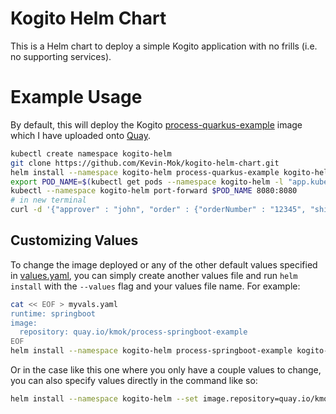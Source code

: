 # Kogito Helm Chart
This is a Helm chart to deploy a simple Kogito application 
with no frills (i.e. no supporting services).

# Example Usage
By default, this will deploy the Kogito [process-quarkus-example](https://github.com/kiegroup/kogito-examples/tree/stable/process-quarkus-example) image which I have uploaded onto [Quay](https://quay.io/repository/kmok/process-quarkus-example?tab=tags). 
```sh
kubectl create namespace kogito-helm
git clone https://github.com/Kevin-Mok/kogito-helm-chart.git
helm install --namespace kogito-helm process-quarkus-example kogito-helm-chart
export POD_NAME=$(kubectl get pods --namespace kogito-helm -l "app.kubernetes.io/name=kogito-app,app.kubernetes.io/instance=process-quarkus-example" -o jsonpath="{.items[0].metadata.name}")
kubectl --namespace kogito-helm port-forward $POD_NAME 8080:8080
# in new terminal
curl -d '{"approver" : "john", "order" : {"orderNumber" : "12345", "shipped" : false}}' -H "Content-Type: application/json" -X POST http://localhost:8080/orders
```

## Customizing Values
To change the image deployed or any of the other default 
values specified in [values.yaml](values.yaml), you can 
simply create another values file and run `helm install` 
with the `--values` flag and your values file name. For example:
```sh
cat << EOF > myvals.yaml
runtime: springboot
image:
  repository: quay.io/kmok/process-springboot-example
EOF
helm install --namespace kogito-helm process-springboot-example kogito-helm-chart
```

Or in the case like this one where you only have a couple 
values to change, you can also specify values directly in 
the command like so:
```sh
helm install --namespace kogito-helm --set image.repository=quay.io/kmok/process-springboot-example,runtime=springboot process-springboot-example kogito-helm-chart
```
